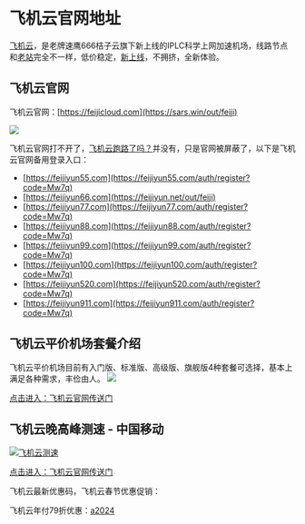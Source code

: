 # 飞机云官网地址

[飞机云](https://feijiyun.net/tag/feijicloud/)，是老牌速鹰666桔子云旗下新上线的IPLC科学上网加速机场，线路节点和[老站](https://sars.win/out/jikess)完全不一样，低价稳定，[新上线](https://sars.win/119)，不拥挤，全新体验。

飞机云官网
-----

飞机云官网：[https://feijicloud.com](https://sars.win/out/feiji) 

[![](https://sars.win/wp-content/uploads/2023/08/119_uxtt_20230808_232840.png)](https://sars.win/wp-content/uploads/2023/08/119_uxtt_20230808_232840.png) 

飞机云官网打不开了，[飞机云跑路了吗？](https://feijiyun.net/tag/%e9%a3%9e%e6%9c%ba%e4%ba%91%e8%b7%91%e8%b7%af%e4%ba%86%e5%90%97%ef%bc%9f/)并没有，只是官网被屏蔽了，以下是飞机云官网备用登录入口：

*   [https://feijiyun55.com](https://feijiyun55.com/auth/register?code=Mw7q)
*   [https://feijiyun66.com](https://feijiyun.net/out/feiji)
*   [https://feijiyun77.com](https://feijiyun77.com/auth/register?code=Mw7q)
*   [https://feijiyun88.com](https://feijiyun88.com/auth/register?code=Mw7q)
*   [https://feijiyun99.com](https://feijiyun99.com/auth/register?code=Mw7q)
*   [https://feijiyun100.com](https://feijiyun100.com/auth/register?code=Mw7q)
*   [https://feijiyun520.com](https://feijiyun520.com/auth/register?code=Mw7q)
*   [https://feijiyun911.com](https://feijiyun911.com/auth/register?code=Mw7q)

飞机云平价机场套餐介绍
-----------

飞机云平价机场目前有入门版、标准版、高级版、旗舰版4种套餐可选择，基本上满足各种需求，丰俭由人。 [![](https://sars.win/wp-content/uploads/2023/08/119_uxtt_20230808_233121.png)](https://feijiyun.net/out/feiji)

[点击进入：飞机云官网传送门](https://sars.win/out/feiji)

飞机云晚高峰测速 - 中国移动
---------------

[![飞机云测速](https://sars.win/wp-content/uploads/2023/08/119_uxtt_20230808_233210.png)](https://sars.win/out/feiji)

[点击进入：飞机云官网传送门](https://sars.win/out/feiji)

飞机云最新优惠码，飞机云春节优惠促销：

飞机云年付79折优惠：[a2024](https://sars.win/out/feiji)
